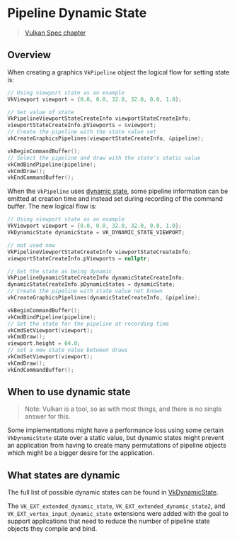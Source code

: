 # Pipeline Dynamic State

> [Vulkan Spec chapter](https://www.khronos.org/registry/vulkan/specs/1.2-extensions/html/vkspec.html#pipelines-dynamic-state)

## Overview

When creating a graphics `VkPipeline` object the logical flow for setting state is:

```cpp
// Using viewport state as an example
VkViewport viewport = {0.0, 0.0, 32.0, 32.0, 0.0, 1.0};

// Set value of state
VkPipelineViewportStateCreateInfo viewportStateCreateInfo;
viewportStateCreateInfo.pViewports = &viewport;
// Create the pipeline with the state value set
vkCreateGraphicsPipelines(viewportStateCreateInfo, &pipeline);

vkBeginCommandBuffer();
// Select the pipeline and draw with the state's static value
vkCmdBindPipeline(pipeline);
vkCmdDraw();
vkEndCommandBuffer();
```

When the `VkPipeline` uses [dynamic state](https://www.khronos.org/registry/vulkan/specs/1.2-extensions/html/vkspec.html#pipelines-dynamic-state), some pipeline information can be emitted at creation time and instead set during recording of the command buffer. The new logical flow is:

```cpp
// Using viewport state as an example
VkViewport viewport = {0.0, 0.0, 32.0, 32.0, 0.0, 1.0};
VkDynamicState dynamicState = VK_DYNAMIC_STATE_VIEWPORT;

// not used now
VkPipelineViewportStateCreateInfo viewportStateCreateInfo;
viewportStateCreateInfo.pViewports = nullptr;

// Set the state as being dynamic
VkPipelineDynamicStateCreateInfo dynamicStateCreateInfo;
dynamicStateCreateInfo.pDynamicStates = dynamicState;
// Create the pipeline with state value not known
vkCreateGraphicsPipelines(dynamicStateCreateInfo, &pipeline);

vkBeginCommandBuffer();
vkCmdBindPipeline(pipeline);
// Set the state for the pipeline at recording time
vkCmdSetViewport(viewport);
vkCmdDraw();
viewport.height = 64.0;
// set a new state value between draws
vkCmdSetViewport(viewport);
vkCmdDraw();
vkEndCommandBuffer();
```

## When to use dynamic state

> Note: Vulkan is a tool, so as with most things, and there is no single answer for this.

Some implementations might have a performance loss using some certain `VkDynamicState` state over a static value, but dynamic states might prevent an application from having to create many permutations of pipeline objects which might be a bigger desire for the application.

## What states are dynamic

The full list of possible dynamic states can be found in [VkDynamicState](https://www.khronos.org/registry/vulkan/specs/1.2-extensions/html/vkspec.html#VkDynamicState).

The `VK_EXT_extended_dynamic_state`, `VK_EXT_extended_dynamic_state2`, and `VK_EXT_vertex_input_dynamic_state` extensions were added with the goal to support applications that need to reduce the number of pipeline state objects they compile and bind.